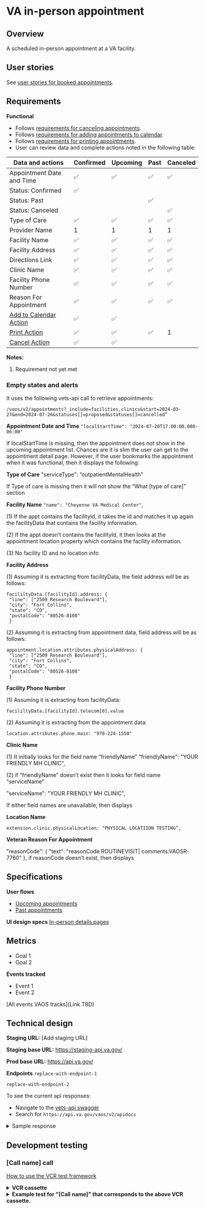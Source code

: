 # VA in-person appointment

## Overview

A scheduled in-person appointment at a VA facility.

## User stories

See [user stories for booked appointments](./all-appointment-types.md#booked-appointment-user-stories).

## Requirements

**Functional**
<!-- What the system should do in order to meet the user's needs (see user stories.) These are the aspects of the feature that the user can detect. -->

- Follows [requirements for canceling appointments](../tools/tool-cancel.md#requirements).
- Follows [requirements for adding appointments to calendar](../tools/tool-add-to-calendar.md#requirements).
- Follows [requirements for printing appointments](../tools/tool-print.md#requirements).
- User can review data and complete actions noted in the following table:

| Data and actions                                           | Confirmed | Upcoming | Past | Canceled |
| ---------------------------------------------------------- | --------- | -------- | ---- | -------- |
| Appointment Date and Time                                  | ✅         | ✅        | ✅    | ✅        |
| Status: Confirmed                                          | ✅         |          |      |          |
| Status: Past                                               |           |          | ✅    |          |
| Status: Canceled                                           |           |          |      | ✅        |
| Type of Care                                               | ✅         | ✅        | ✅    | ✅        |
| Provider Name                                              | 1          | 1         | 1      | 1         | 
| Facility Name                                              | ✅         | ✅        | ✅    | ✅        |
| Facility Address                                           | ✅         | ✅        | ✅    | ✅        |
| Directions Link                                            | ✅         | ✅        | ✅    | ✅        |
| Clinic Name                                                | ✅         | ✅        | ✅    | ✅        |
| Facility Phone Number                                      | ✅         | ✅        | ✅    | ✅        |
| Reason For Appointment                                     | ✅         | ✅        | ✅    | ✅        |
| [Add to Calendar Action](../tools/tool-add-to-calendar.md) | ✅         | ✅        |      |          |
| [Print Action](../tools/tool-print.md)                     | ✅         | ✅        | ✅    | 1        |
| [Cancel Action](../tools/tool-cancel.md)                   | ✅         | ✅        |      |


**Notes:**
1. Requirement not yet met 

### Empty states and alerts

It uses the following vets-api call to retrieve appointments:

`/vaos/v2/appointments?_include=facilities,clinics&start=2024-03-27&end=2024-07-26&statuses[]=proposed&statuses[]=cancelled”`

**Appointment Date and Time**
`"localStartTime": "2024-07-20T17:00:00.000-06:00"`

If localStartTime is missing, then the appointment does not show in the upcoming appointment list. Chances are it is slim the user can get to the appointment detail page. However, if the user bookmarks the appointment when it was functional, then it displays the following:

**Type of Care**
"serviceType": “outpatientMentalHealth" 

If Type of care is missing then it will not show the “What [type of care]” section

**Facility Name**
`"name": "Cheyenne VA Medical Center"`,

(1) If the appt contains the facilityId, it takes the id and matches it up again the facilityData that contains the facility information.

(2) If the appt doesn’t contains the facilityId, it then looks at the appointment location property which contains the facility information.

(3) No facility ID and no location info

**Facility Address**

(1) Assuming it is extracting from facilityData, the field address will be as follows:

```
facililtyData.[facilityId].address: {
 "line": ["2509 Research Boulevard"],
 "city": "Fort Collins",
 "state": "CO",
 "postalCode": "80526-8108"
 }
```
 
(2) Assuming it is extracting from appointment data, field address
will be as follows:

```
appointment.location.attributes.physicalAddress: {
 "line": ["2509 Research Boulevard"],
 "city": "Fort Collins",
 "state": "CO",
 "postalCode": "80526-8108"
 }
```


**Facility Phone Number** 

(1) Assuming it is extracting from facilityData:

`facililtyData.[facilityId].telecom[0].value`

(2) Assuming it is extracting from the appointment data:

`location.attributes.phone.main: "970-224-1550"`

**Clinic Name**

(1) It initially looks for the field name “friendlyName”
"friendlyName": "YOUR FRIENDLY MH CLINIC",

(2) if “friendlyName” doesn’t exist then it looks for field name
“serviceName”

"serviceName": "YOUR FRIENDLY MH CLINIC",

If either field names are unavailable, then displays

**Location Name**

`extension.clinic.physicalLocation: "PHYSICAL LOCATIION TESTING”,`

**Veteran Reason For Appointment**

"reasonCode": { "text": "reasonCode:ROUTINEVISIT|
comments:VAOSR-7760" },
if reasonCode doesn’t exist, then displays

## Specifications

**User flows**
- [Upcoming appointments](https://www.figma.com/design/ugE1APC20v8OcArGB2IMQy/User-Flows-%7C-Appointments-FE?node-id=1-2925&t=kDXwMWn2YUhVmLLB-4)
- [Past appointments](https://www.figma.com/design/ugE1APC20v8OcArGB2IMQy/User-Flows-%7C-Appointments-FE?node-id=1-3497&t=kDXwMWn2YUhVmLLB-4)

**UI design specs**
[In-person details pages](https://www.figma.com/design/eonNJsp57eqfPqx7ydsJY9/Feature-Reference-%7C-Appointments-FE?node-id=1152-82609&t=gPsyz7IrtgxZbZss-4)

## Metrics
<!--Goals for this feature, and how we track them through analytics-->

- Goal 1
- Goal 2

**Events tracked**
<!-- Descriptions of events tracked on this page to meet those goals -->

- Event 1
- Event 2

[All events VAOS tracks](Link TBD)

## Technical design
<!-- Endpoints and sample responses -->

**Staging URL:** [Add staging URL]

**Staging base URL:** https://staging-api.va.gov/

**Prod base URL:** https://api.va.gov/

**Endpoints**
`replace-with-endpoint-1`

`replace-with-endpoint-2`

To see the current api responses:
- Navigate to the [vets-api swagger](https://department-of-veterans-affairs.github.io/va-digital-services-platform-docs/api-reference/#/)
- Search for `https://api.va.gov/vaos/v2/apidocs`

<details>
  <summary>Sample response</summary>

```json
[Add sample response]
```

</details>

## Development testing
<!-- Unit tests, API tests -->

### [Call name] call

[How to use the VCR test framework](https://www.rubydoc.info/gems/vcr/VCR)
  
<details>
  <summary><b>VCR cassette</b></summary>

```
[Add VCR cassette]

```
</details>

<details>
  <summary><b>Example test for "[Call name]" that corresponds to the above VCR cassette.</b></summary>

```
[Add example test]
```
</details>
